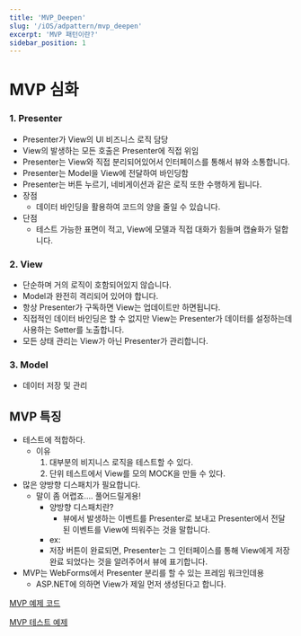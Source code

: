 ```yaml
---
title: 'MVP_Deepen'
slug: '/iOS/adpattern/mvp_deepen'
excerpt: 'MVP 패턴이란?'
sidebar_position: 1
---
```


# MVP 심화
### 1. Presenter

- Presenter가 View의 UI 비즈니스 로직 담당
- View의 발생하는 모든 호출은 Presenter에 직접 위임
- Presenter는 View와 직접 분리되어있어서 인터페이스를 통해서 뷰와 소통합니다.
- Presenter는 Model을 View에 전달하여 바인딩함
- Presenter는 버튼 누르기, 네비게이션과 같은 로직 또한 수행하게 됩니다.
- 장점
    - 데이터 바인딩을 활용하여 코드의 양을 줄일 수 있습니다.
- 단점
    - 테스트 가능한 표면이 적고, View에 모델과 직접 대화가 힘들며 캡슐화가 덜합니다.

### 2. View

- 단순하며 거의 로직이 호함되어있지 않습니다.
- Model과 완전히 격리되어 있어야 합니다.
- 항상 Presenter가 구독하면 View는 업데이트만 하면됩니다.
- 직접적인 데이터 바인딩은 할 수 없지만 View는 Presenter가 데이터를 설정하는데 사용하는 Setter를 노출합니다.
- 모든 상태 관리는 View가 아닌 Presenter가 관리합니다.

### 3. Model

- 데이터 저장 및 관리

## MVP 특징

- 테스트에 적합하다.
    - 이유
        1. 대부분의 비지니스 로직을 테스트할 수 있다.
        2. 단위 테스트에서 View를 모의 MOCK을 만들 수 있다.
- 많은 양방향 디스패치가 필요합니다.
    - 말이 좀 어렵죠…. 풀어드릴게용!
        - 양방향 디스패치란?
            - 뷰에서 발생하는 이벤트를 Presenter로 보내고 Presenter에서 전달된 이벤트를 View에 띄워주는 것을 말합니다.
        - ex:
        - 저장 버튼이 완료되면, Presenter는 그 인터페이스를 통해 View에게 저장완료 되었다는 것을 알려주어서 뷰에 표기합니다.
- MVP는 WebForms에서 Presenter 분리를 할 수 있는 프레임 워크인데용
    - ASP.NET에 의하면 View가 제일 먼저 생성된다고 합니다.


[MVP 예제 코드](https://github.com/jjunhaa0211/ADPattern-Swift/tree/main/MVP/JNBoard_MVP)

[MVP 테스트 예제](https://github.com/jjunhaa0211/ADPattern-Swift/tree/main/MVP/JNBoard_MVP)